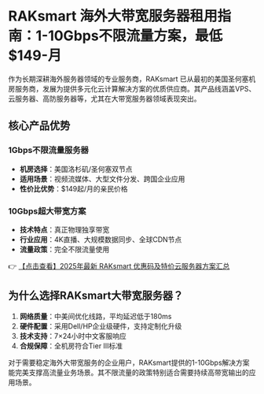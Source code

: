 # RAKsmart 海外大带宽服务器租用指南：1-10Gbps不限流量方案，最低$149-月

作为长期深耕海外服务器领域的专业服务商，RAKsmart 已从最初的美国圣何塞机房服务商，发展为提供多元化云计算解决方案的优质供应商。其产品线涵盖VPS、云服务器、高防服务器等，尤其在大带宽服务器领域表现突出。

## 核心产品优势

### 1Gbps不限流量服务器
- **机房选择**：美国洛杉矶/圣何塞双节点
- **适用场景**：视频流媒体、大型文件分发、跨国企业应用
- **性价比优势**：$149起/月的亲民价格

### 10Gbps超大带宽方案
- **技术特点**：真正物理独享带宽
- **行业应用**：4K直播、大规模数据同步、全球CDN节点
- **流量政策**：完全不限流量使用

👉 [【点击查看】2025年最新 RAKsmart 优惠码及特价云服务器方案汇总](https://bit.ly/raksmart)

## 为什么选择RAKsmart大带宽服务器？
1. **网络质量**：中美间优化线路，平均延迟低于180ms
2. **硬件配置**：采用Dell/HP企业级硬件，支持定制化升级
3. **技术支持**：7×24小时中文客服响应
4. **合规保障**：全机房符合Tier III标准

对于需要稳定海外大带宽服务的企业用户，RAKsmart提供的1-10Gbps解决方案能完美支撑高流量业务场景。其不限流量的政策特别适合需要持续高带宽输出的应用场景。
